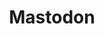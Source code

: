 ---
id: 0
title: Mastodon
description: Bla
icon: img/icons/mastodon32x32.png
mainUrl: https://mastodon.xyz/@vvvv
alt: Mastodon.social
tag:
    title: '#vvvv'
    link: https://mastodon.xyz/tags/vvvv
    alt: '#vvvv'
follow: true
---